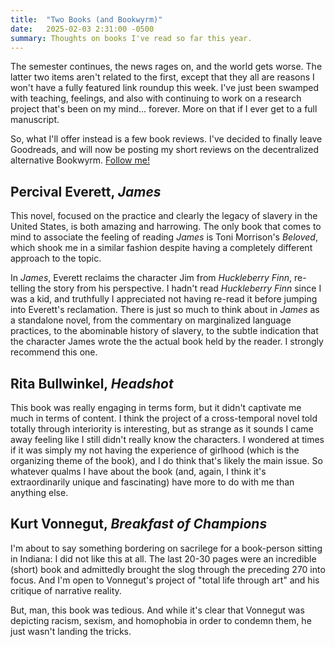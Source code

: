 ```yaml
---
title:  "Two Books (and Bookwyrm)"
date:   2025-02-03 2:31:00 -0500
summary: Thoughts on books I've read so far this year.
---
```


The semester continues, the news rages on, and the world gets worse. The latter two items aren't related to the first, except that they all are reasons I won't have a fully featured link roundup this week. I've just been swamped with teaching, feelings, and also with continuing to work on a research project that's been on my mind... forever. More on that if I ever get to a full manuscript.

So, what I'll offer instead is a few book reviews. I've decided to finally leave Goodreads, and will now be posting my short reviews on the decentralized alternative Bookwyrm. [Follow me!](https://bookwyrm.social/user/rickwysocki)

## Percival Everett, *James*

This novel, focused on the practice and clearly the legacy of slavery in the United States, is both amazing and harrowing. The only book that comes to mind to associate the feeling of reading *James* is Toni Morrison's *Beloved*, which shook me in a similar fashion despite having a completely different approach to the topic.

In *James*, Everett reclaims the character Jim from *Huckleberry Finn*, re-telling the story from his perspective. I hadn't read *Huckleberry Finn* since I was a kid, and truthfully I appreciated not having re-read it before jumping into Everett's reclamation. There is just so much to think about in *James* as a standalone novel, from the commentary on marginalized language practices, to the abominable history of slavery, to the subtle indication that the character James wrote the the actual book held by the reader. I strongly recommend this one.

## Rita Bullwinkel, *Headshot*

This book was really engaging in terms form, but it didn't captivate me much in terms of content. I think the project of a cross-temporal novel told totally through interiority is interesting, but as strange as it sounds I came away feeling like I still didn't really know the characters. I wondered at times if it was simply my not having the experience of girlhood (which is the organizing theme of the book), and I do think that's likely the main issue. So whatever qualms I have about the book (and, again, I think it's extraordinarily unique and fascinating) have more to do with me than anything else. 

## Kurt Vonnegut, *Breakfast of Champions*

I'm about to say something bordering on sacrilege for a book-person sitting in Indiana: I did not like this at all. The last 20-30 pages were an incredible (short) book and admittedly brought the slog through the preceding 270 into focus. And I'm open to Vonnegut's  project of "total life through art" and his critique of narrative reality. 

But, man, this book was tedious. And while it's clear that Vonnegut was depicting racism, sexism, and homophobia in order to condemn them, he just wasn't landing the tricks.


